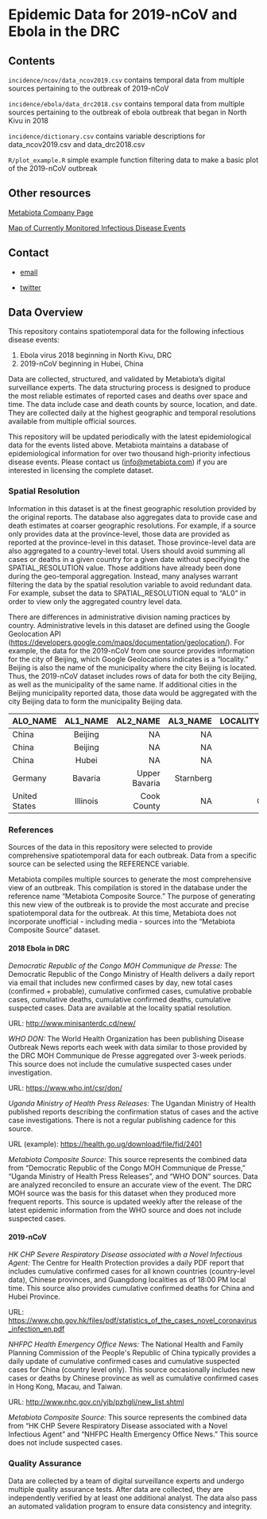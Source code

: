 # Epidemic Data for 2019-nCoV and Ebola in the DRC

## Contents

`incidence/ncov/data_ncov2019.csv` contains temporal data from multiple sources pertaining to the outbreak of 2019-nCoV

`incidence/ebola/data_drc2018.csv` contains temporal data from multiple sources pertaining to the outbreak of ebola outbreak that began in North Kivu in 2018

`incidence/dictionary.csv` contains variable descriptions for data_ncov2019.csv and data_drc2018.csv

`R/plot_example.R` simple example function filtering data to make a basic plot of the 2019-nCoV outbreak


## Other resources

[Metabiota Company Page](http://metabiota.com/)

[Map of Currently Monitored Infectious Disease Events](https://www.epidemictracker.com/)


## Contact

- [email](info@metabiota.com)

- [twitter](https://twitter.com/metabiota)


## Data Overview

This repository contains spatiotemporal data for the following infectious disease events:

1. Ebola virus 2018 beginning in North Kivu, DRC
2. 2019-nCoV beginning in Hubei, China

Data are collected, structured, and validated by Metabiota’s digital surveillance experts. The data structuring process is designed to produce the most reliable estimates of reported cases and deaths over space and time. The data include case and death counts by source, location, and date. They are collected daily at the highest geographic and temporal resolutions available from multiple official sources. 

This repository will be updated periodically with the latest epidemiological data for the events listed above. Metabiota maintains a database of epidemiological information for over two thousand high-priority infectious disease events. Please contact us (info@metabiota.com) if you are interested in licensing the complete dataset.


### Spatial Resolution

Information in this dataset is at the finest geographic resolution provided by the original reports. The database also aggregates data to provide case and death estimates at coarser geographic resolutions. For example, if a source only provides data at the province-level, those data are provided as reported at the province-level in this dataset. Those province-level data are also aggregated to a country-level total. Users should avoid summing all cases or deaths in a given country for a given date without specifying the SPATIAL_RESOLUTION value. Those additions have already been done during the geo-temporal aggregation. Instead, many analyses warrant filtering the data by the spatial resolution variable to avoid redundant data. For example, subset the data to SPATIAL_RESOLUTION equal to “AL0” in order to view only the aggregated country level data.

There are differences in administrative division naming practices by country. Administrative levels in this dataset are defined using the Google Geolocation API (https://developers.google.com/maps/documentation/geolocation/). For example, the data for the 2019-nCoV from one source provides information for the city of Beijing, which Google Geolocations indicates is a “locality.” Beijing is also the name of the municipality where the city Beijing is located. Thus, the 2019-nCoV dataset includes rows of data for both the city Beijing, as well as the municipality of the same name. If additional cities in the Beijing municipality reported data, those data would be aggregated with the city Beijing data to form the municipality Beijing data.

| ALO_NAME      | AL1_NAME      | AL2_NAME      | AL3_NAME  | LOCALITY_NAME |
| ------------- |:-------------:| -------------:| ---------:|--------------:|
| China         | Beijing       | NA            | NA        | Beijing       |
| China         | Beijing       | NA            | NA        | NA            |
| China         | Hubei         | NA            | NA        | Wuhan         |
| Germany       | Bavaria       | Upper Bavaria | Starnberg | NA            |
| United States | Illinois      | Cook County   | NA        | Chicago       |

### References

Sources of the data in this repository were selected to provide comprehensive spatiotemporal data for each outbreak. Data from a specific source can be selected using the REFERENCE variable.

Metabiota compiles multiple sources to generate the most comprehensive view of an outbreak. This compilation is stored in the database under the reference name “Metabiota Composite Source.” The purpose of generating this new view of the outbreak is to provide the most accurate and precise spatiotemporal data for the outbreak. At this time, Metabiota does not incorporate unofficial - including media - sources into the “Metabiota Composite Source” dataset.

#### 2018 Ebola in DRC

*Democratic Republic of the Congo MOH Communique de Presse:* The Democratic Republic of the Congo Ministry of Health delivers a daily report via email that includes new confirmed cases by day, new total cases (confirmed + probable), cumulative confirmed cases, cumulative probable cases, cumulative deaths, cumulative confirmed deaths, cumulative suspected cases. Data are available at the locality spatial resolution.

URL: http://www.minisanterdc.cd/new/

*WHO DON:* The World Health Organization has been publishing Disease Outbreak News reports each week with data similar to those provided by the DRC MOH Communique de Presse aggregated over 3-week periods. This source does not include the cumulative suspected cases under investigation.

URL: https://www.who.int/csr/don/

*Uganda Ministry of Health Press Releases:* The Ugandan Ministry of Health published reports describing the confirmation status of cases and the active case investigations. There is not a regular publishing cadence for this source.

URL (example): https://health.go.ug/download/file/fid/2401

*Metabiota Composite Source:* This source represents the combined data from “Democratic Republic of the Congo MOH Communique de Presse,” “Uganda Ministry of Health Press Releases”, and “WHO DON” sources. Data are analyzed reconciled to ensure an accurate view of the event. The DRC MOH source was the basis for this dataset when they produced more frequent reports. This source is updated weekly after the release of the latest epidemic information from the WHO source and does not include suspected cases.


#### 2019-nCoV

*HK CHP Severe Respiratory Disease associated with a Novel Infectious Agent:* The Centre for Health Protection provides a daily PDF report that includes cumulative confirmed cases for all known countries (country-level data), Chinese provinces, and Guangdong localities as of 18:00 PM local time. This source also provides cumulative confirmed deaths for China and Hubei Province.

URL: https://www.chp.gov.hk/files/pdf/statistics_of_the_cases_novel_coronavirus_infection_en.pdf

*NHFPC Health Emergency Office News:* The National Health and Family Planning Commission of the People's Republic of China typically provides a daily update of cumulative confirmed cases and cumulative suspected cases for China (country level only). This source occasionally includes new cases or deaths by Chinese province as well as cumulative confirmed cases in Hong Kong, Macau, and Taiwan.

URL: http://www.nhc.gov.cn/yjb/pzhgli/new_list.shtml

*Metabiota Composite Source:* This source represents the combined data from “HK CHP Severe Respiratory Disease associated with a Novel Infectious Agent” and “NHFPC Health Emergency Office News.” This source does not include suspected cases.


### Quality Assurance

Data are collected by a team of digital surveillance experts and undergo multiple quality assurance tests. After data are collected, they are independently verified by at least one additional analyst. The data also pass an automated validation program to ensure data consistency and integrity.
